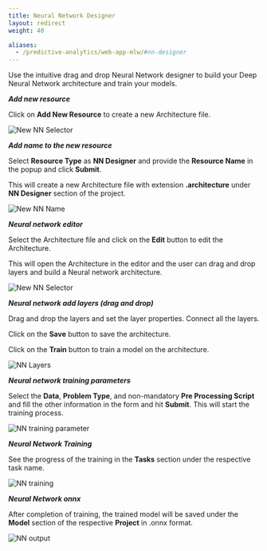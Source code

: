 ```yaml
---
title: Neural Network Designer
layout: redirect
weight: 40

aliases:
  - /predictive-analytics/web-app-mlw/#nn-designer
---
```



Use the intuitive drag and drop Neural Network designer to build your Deep Neural Network architecture and train your models.


***Add new resource***

Click on **Add New Resource** to create a new Architecture file.

![New NN Selector](/images/zementis/mlw-app-nn-selectnew.png)



***Add name to the new resource***

Select **Resource Type** as **NN Designer** and provide the **Resource Name** in the popup and click **Submit**.

This will create a new Architecture file with extension **.architecture** under **NN Designer** section of the project.

![New NN Name](/images/zementis/mlw-app-nn-name.png)


***Neural network editor***

Select the Architecture file and click on the **Edit** button to edit the Architecture.

This will open the Architecture in the editor and the user can drag and drop layers and build a Neural network architecture.

![New NN Selector](/images/zementis/mlw-app-nn-edit.png)


***Neural network add layers (drag and drop)***

Drag and drop the layers and set the layer properties. Connect all the layers.

Click on the **Save** button to save the architecture.

Click on the **Train** button to train a model on the architecture.

![NN Layers](/images/zementis/mlw-app-nn-dense.png)


***Neural network training parameters***

Select the **Data**, **Problem Type**, and non-mandatory **Pre Processing Script** and fill the other information in the form and hit **Submit**. This will start the training process.

![NN training parameter](/images/zementis/mlw-app-nn-train.png)


***Neural Network Training***

See the progress of the training in the **Tasks** section under the respective task name.

![NN training](/images/zementis/mlw-app-nn-complete.png)


***Neural Network onnx***

After completion of training, the trained model will be saved under the **Model** section of the respective **Project** in .onnx format.

![NN output](/images/zementis/mlw-app-nn-onnx.png)